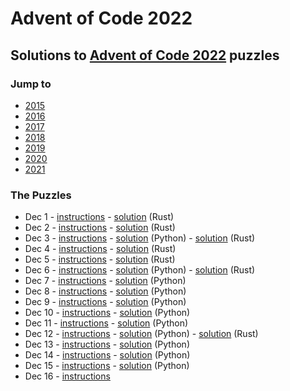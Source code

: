 # Advent of Code 2022

## Solutions to [Advent of Code 2022](https://adventofcode.com/2022/) puzzles

### Jump to
- [2015](https://github.com/SSteve/AdventOfCode/tree/master/Advent2015)
- [2016](https://github.com/SSteve/AdventOfCode/tree/master/Advent2016)
- [2017](https://github.com/SSteve/AdventOfCode/tree/master/Advent2017)
- [2018](https://github.com/SSteve/AdventOfCode/tree/master/Advent2018)
- [2019](https://github.com/SSteve/AdventOfCode/tree/master/Advent2019)
- [2020](https://github.com/SSteve/AdventOfCode/tree/master/Advent2020)
- [2021](https://github.com/SSteve/AdventOfCode/tree/master/Advent2021)

### The Puzzles
- Dec 1 - [instructions](http://adventofcode.com/2022/day/1) - [solution](./day1/src/main.rs) (Rust)
- Dec 2 - [instructions](http://adventofcode.com/2022/day/2) - [solution](./day2/src/main.rs) (Rust)
- Dec 3 - [instructions](http://adventofcode.com/2022/day/3) - [solution](./day3.py) (Python) - [solution](./day3/src/main.rs) (Rust)
- Dec 4 - [instructions](http://adventofcode.com/2022/day/4) - [solution](./day4/src/main.rs) (Rust)
- Dec 5 - [instructions](http://adventofcode.com/2022/day/5) - [solution](./day5/src/main.rs) (Rust)
- Dec 6 - [instructions](http://adventofcode.com/2022/day/6) - [solution](./day6.py) (Python) - [solution](./day6/src/main.rs) (Rust)
- Dec 7 - [instructions](http://adventofcode.com/2022/day/7) - [solution](./day7.py) (Python)
- Dec 8 - [instructions](http://adventofcode.com/2022/day/8) - [solution](./day8.py) (Python)
- Dec 9 - [instructions](http://adventofcode.com/2022/day/9) - [solution](./day9.py) (Python)
- Dec 10 - [instructions](http://adventofcode.com/2022/day/10) - [solution](./day10.py) (Python)
- Dec 11 - [instructions](http://adventofcode.com/2022/day/11) - [solution](./day11.py) (Python)
- Dec 12 - [instructions](http://adventofcode.com/2022/day/12) - [solution](./day12.py) (Python) - [solution](./day12/src/main.rs) (Rust)
- Dec 13 - [instructions](http://adventofcode.com/2022/day/13) - [solution](./day13.py) (Python)
- Dec 14 - [instructions](http://adventofcode.com/2022/day/14) - [solution](./day14.py) (Python)
- Dec 15 - [instructions](http://adventofcode.com/2022/day/15) - [solution](./day15.py) (Python)
- Dec 16 - [instructions](http://adventofcode.com/2022/day/16)
